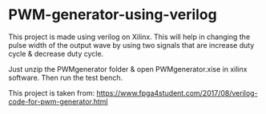 # PWM-generator-using-verilog
This project is made using verilog on Xilinx. This will help in changing the pulse width of the output wave by using two signals that are increase duty cycle &amp; decrease duty cycle. 

Just unzip the PWMgenerator folder & open PWMgenerator.xise in xilinx software.
Then run the test bench.

This project is taken from:
https://www.fpga4student.com/2017/08/verilog-code-for-pwm-generator.html
